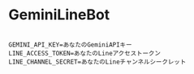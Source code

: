 # GeminiLineBot

```env

GEMINI_API_KEY=あなたのGeminiAPIキー
LINE_ACCESS_TOKEN=あなたのLineアクセストークン
LINE_CHANNEL_SECRET=あなたのLineチャンネルシークレット
```